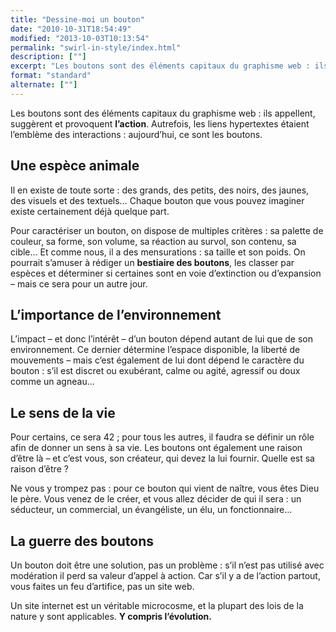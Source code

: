 ```yaml
---
title: "Dessine-moi un bouton"
date: "2010-10-31T18:54:49"
modified: "2013-10-03T10:13:54"
permalink: "swirl-in-style/index.html"
description: [""]
excerpt: "Les boutons sont des éléments capitaux du graphisme web : ils appellent, suggèrent et provoquent l’action. Autrefois, les liens hypertextes étaient l’emblème des interactions : aujourd’hui, ce sont les boutons. Une espèce animale Il en existe de toute sorte : des grands, des petits, des noirs, des jaunes, des visuels et des textuels… Chaque bouton \[…\] [Lire la suite de « Dessine-moi un bouton » →](https://www.ffoodd.fr/swirl-in-style/)"
format: "standard"
alternate: [""]
---
```

Les boutons sont des éléments capitaux du graphisme web : ils appellent, suggèrent et provoquent **l’action**. Autrefois, les liens hypertextes étaient l’emblème des interactions : aujourd’hui, ce sont les boutons.

## Une espèce animale

Il en existe de toute sorte : des grands, des petits, des noirs, des jaunes, des visuels et des textuels… Chaque bouton que vous pouvez imaginer existe certainement déjà quelque part.

Pour caractériser un bouton, on dispose de multiples critères : sa palette de couleur, sa forme, son volume, sa réaction au survol, son contenu, sa cible… Et comme nous, il a des mensurations : sa taille et son poids. On pourrait s’amuser à rédiger un **bestiaire des boutons**, les classer par espèces et déterminer si certaines sont en voie d’extinction ou d’expansion – mais ce sera pour un autre jour.

## L’importance de l’environnement

L’impact – et donc l’intérêt – d’un bouton dépend autant de lui que de son environnement. Ce dernier détermine l’espace disponible, la liberté de mouvements – mais c’est également de lui dont dépend le caractère du bouton : s’il est discret ou exubérant, calme ou agité, agressif ou doux comme un agneau…

## Le sens de la vie

Pour certains, ce sera 42 ; pour tous les autres, il faudra se définir un rôle afin de donner un sens à sa vie. Les boutons ont également une raison d’être là – et c’est vous, son créateur, qui devez la lui fournir. Quelle est sa raison d’être ?

Ne vous y trompez pas : pour ce bouton qui vient de naître, vous êtes Dieu le père. Vous venez de le créer, et vous allez décider de qui il sera : un séducteur, un commercial, un évangéliste, un élu, un fonctionnaire…

## La guerre des boutons

Un bouton doit être une solution, pas un problème : s’il n’est pas utilisé avec modération il perd sa valeur d’appel à action. Car s’il y a de l’action partout, vous faites un feu d’artifice, pas un site web.

Un site internet est un véritable microcosme, et la plupart des lois de la nature y sont applicables. **Y compris l’évolution.**